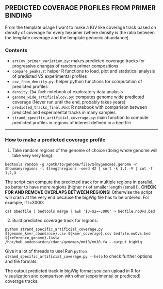 ## PREDICTED COVERAGE PROFILES FROM PRIMER BINDING
From the template usage I want to make a IGV like coverage track based on density of coverage for every hexamer (where density is the ratio between the template coverage and the template genomic abundance).

### Contents
* `artCov_primer_variation.py`: makes predicted coverage tracks for progressive changes of random primer compositions
* `compare_peaks.r`: helper R functions to load, plot and statistical analysis of predicted VS experimental profiles
* `cov_from_density.py`: helper python functions for computation of predicted profiles
* `density_EDA.Rmd`: notebook of exploratory data analysis
* `genome_wide_artificialcov.py`: computes genome wide predicted coverage (Never run until the end, probably takes years)
* `predicted_tracks_final.Rmd`: R notebook with comparison between predicted and experimental tracks in many samples.
* `strand_specific_artificial_coverage.py`: main function to compute predicted profiles in regions of interest defined in a bed file

***

### How to make a predicted coverage profile
1. Take random regions of the genome of choice (doing whole genome will take very very long):
```
bedtools random -g /path/to/genome/file/${mygenome}.genome -n $howmanyregions -l $lengthregions -seed 42 | sort -k 1,1 -V | cut -f 1,2,3
```
The script can compute the predicted track for multiple regions in parallel, so better to have more regions (higher n) of smaller length (small l).
__CHECK FOR AND REMOVE OVERLAPS BETWEEN REGIONS!__ Otherwise the script will crash at the very end because the bigWig file has to be ordered. For example, if l=3000:
```
cat $bedfile | bedtools merge | awk '$3-$2==3000' > bedfile.noOvs.bed
```
2. Build predicted coverage track for regions:
```
python strand_specific_artificial_coverage.py ${genome_kmer_abundance}.csv ${kmer_coverage}.csv bedfile.noOvs.bed ${reference_genome}.fasta   /hpc/hub_oudenaarden/edann/genomes/mm10/mm10.fa --output bigWig
```
 Give it a lot of threads to use! Run `python strand_specific_artificial_coverage.py --help` to check further options and file formats.

The output predicted track in bigWig format you can upload in R for visualization and comparison with other (experimental or predicted) coverage tracks.

<!-- #### Computing average coverage over coding regions
Using the deepTools suite:
```
computeMatrix scale-regions \
  -R genes.bed \
  -S ${pred_cov_track}.bw \
  -b 3000 -a 3000 --regionBodyLength 5000 --skipZeros \
  -o ${pred_cov_track}_genes.mat.gz
``` -->
